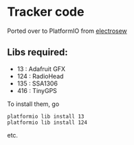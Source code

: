 # Tracker code

Ported over to PlatformIO from [electrosew](https://github.com/mloudon/electrosew/tree/master/feather_send)

## Libs required:

- 13 : Adafruit GFX
- 124 : RadioHead
- 135 : SSA1306
- 416 : TinyGPS

To install them, go

    platformio lib install 13
    platformio lib install 124

etc.
